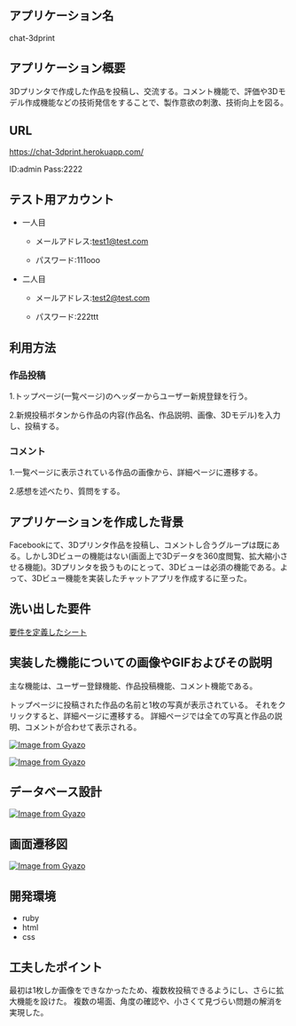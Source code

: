 ## アプリケーション名
 chat-3dprint

## アプリケーション概要
 3Dプリンタで作成した作品を投稿し、交流する。コメント機能で、評価や3Dモデル作成機能などの技術発信をすることで、製作意欲の刺激、技術向上を図る。

## URL
 https://chat-3dprint.herokuapp.com/
 
 ID:admin
 Pass:2222
## テスト用アカウント
 - 一人目

    - メールアドレス:test1@test.com

    - パスワード:111ooo

 - 二人目
 
    - メールアドレス:test2@test.com
 
    - パスワード:222ttt

## 利用方法
### 作品投稿
 1.トップページ(一覧ページ)のヘッダーからユーザー新規登録を行う。
 
 2.新規投稿ボタンから作品の内容(作品名、作品説明、画像、3Dモデル)を入力し、投稿する。
### コメント
 1.一覧ページに表示されている作品の画像から、詳細ページに遷移する。

 2.感想を述べたり、質問をする。

## アプリケーションを作成した背景
Facebookにて、3Dプリンタ作品を投稿し、コメントし合うグループは既にある。しかし3Dビューの機能はない(画面上で3Dデータを360度閲覧、拡大縮小させる機能)。3Dプリンタを扱うものにとって、3Dビューは必須の機能である。よって、3Dビュー機能を実装したチャットアプリを作成するに至った。

## 洗い出した要件
[要件を定義したシート](https://docs.google.com/spreadsheets/d/1MPP1f85oPne2OQ_jagoqOCFubKLM84nPiNviaubQATU/edit#gid=416066170
)

## 実装した機能についての画像やGIFおよびその説明
 主な機能は、ユーザー登録機能、作品投稿機能、コメント機能である。

 トップページに投稿された作品の名前と1枚の写真が表示されている。
 それをクリックすると、詳細ページに遷移する。
 詳細ページでは全ての写真と作品の説明、コメントが合わせて表示される。

 [![Image from Gyazo](https://i.gyazo.com/485b833670d69d69c0b3d938a270f603.png)](https://gyazo.com/485b833670d69d69c0b3d938a270f603)

 [![Image from Gyazo](https://i.gyazo.com/4c657dbb783c96ebb6f8531212ec3872.gif)](https://gyazo.com/4c657dbb783c96ebb6f8531212ec3872)


## データベース設計
[![Image from Gyazo](https://i.gyazo.com/c9cec7ce8afe3bab0bbd5374e0d24b0d.png)](https://gyazo.com/c9cec7ce8afe3bab0bbd5374e0d24b0d)

## 画面遷移図
[![Image from Gyazo](https://i.gyazo.com/317515762537abbdf6837057d80b2393.png)](https://gyazo.com/317515762537abbdf6837057d80b2393)

## 開発環境
- ruby
- html
- css

## 工夫したポイント
 最初は1枚しか画像をできなかったため、複数枚投稿できるようにし、さらに拡大機能を設けた。
 複数の場面、角度の確認や、小さくて見づらい問題の解消を実現した。